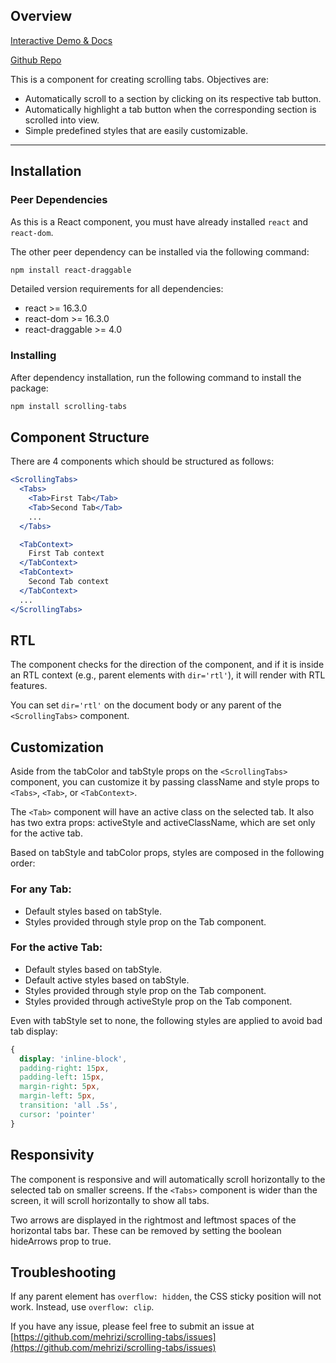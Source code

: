 ## Overview
[Interactive Demo & Docs](https://mehrizi.github.io/scrolling-tabs/)

[Github Repo](https://github.com/mehrizi/scrolling-tabs)

This is a component for creating scrolling tabs. Objectives are:

- Automatically scroll to a section by clicking on its respective tab button.
- Automatically highlight a tab button when the corresponding section is scrolled into view.
- Simple predefined styles that are easily customizable.

---

## Installation

### Peer Dependencies
As this is a React component, you must have already installed `react` and `react-dom`.

The other peer dependency can be installed via the following command:

```bash
npm install react-draggable
```

Detailed version requirements for all dependencies:

- react >= 16.3.0
- react-dom >= 16.3.0
- react-draggable >= 4.0


### Installing
After dependency installation, run the following command to install the package:

```bash
npm install scrolling-tabs
```
## Component Structure
There are 4 components which should be structured as follows:

```jsx
<ScrollingTabs>
  <Tabs>
    <Tab>First Tab</Tab>
    <Tab>Second Tab</Tab>
    ...
  </Tabs>

  <TabContext>
    First Tab context
  </TabContext>
  <TabContext>
    Second Tab context
  </TabContext>
  ...
</ScrollingTabs>
```

## RTL
The component checks for the direction of the component, and if it is inside an RTL context (e.g., parent elements with `dir='rtl'`), it will render with RTL features.

You can set `dir='rtl'` on the document body or any parent of the `<ScrollingTabs>` component.

## Customization
Aside from the tabColor and tabStyle props on the `<ScrollingTabs>` component, you can customize it by passing className and style props to `<Tabs>`, `<Tab>`, or `<TabContext>`.

The `<Tab>` component will have an active class on the selected tab. It also has two extra props: activeStyle and activeClassName, which are set only for the active tab.

Based on tabStyle and tabColor props, styles are composed in the following order:

### For any Tab:
- Default styles based on tabStyle.
- Styles provided through style prop on the Tab component.

### For the active Tab:
- Default styles based on tabStyle.
- Default active styles based on tabStyle.
- Styles provided through style prop on the Tab component.
- Styles provided through activeStyle prop on the Tab component.

Even with tabStyle set to none, the following styles are applied to avoid bad tab display:

```css
{
  display: 'inline-block',
  padding-right: 15px,
  padding-left: 15px,
  margin-right: 5px,
  margin-left: 5px,
  transition: 'all .5s',
  cursor: 'pointer'
}
```

## Responsivity
The component is responsive and will automatically scroll horizontally to the selected tab on smaller screens. If the `<Tabs>` component is wider than the screen, it will scroll horizontally to show all tabs.

Two arrows are displayed in the rightmost and leftmost spaces of the horizontal tabs bar. These can be removed by setting the boolean hideArrows prop to true.

## Troubleshooting
If any parent element has `overflow: hidden`, the CSS sticky position will not work. Instead, use `overflow: clip`.

If you have any issue, please feel free to submit an issue at 
[https://github.com/mehrizi/scrolling-tabs/issues](https://github.com/mehrizi/scrolling-tabs/issues)